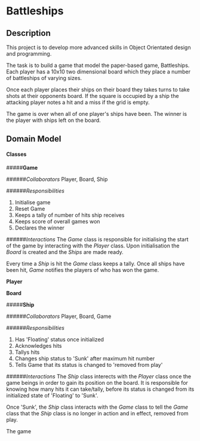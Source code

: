 # Battleships

## Description

This project is to develop more advanced skills in Object Orientated
design and programming.

The task is to build a game that model the paper-based game,
Battleships. Each player has a 10x10 two dimensional board which they place a number of
battleships of varying sizes.

Once each player places their ships on their board they takes turns to
take shots at their opponents board. If the square is occupied by
a ship the attacking player notes a hit and a miss if the grid is empty.

The game is over when all of one player's ships have been. The winner is
the player with ships left on the board.

## Domain Model

#### Classes

#####**Game**

######*Collaborators*
Player, Board, Ship

######*Responsibilities*
1. Initialise game
2. Reset Game
3. Keeps a tally of number of hits ship receives
4. Keeps score of overall games won
5. Declares the winner

######*Interactions*
The *Game* class is responsible for initialising the start of the game
by interacting with the *Player* class. Upon initialisation the *Board*
is created and the *Ships* are made ready.

Every time a *Ship* is hit the *Game* class keeps a tally. Once all ships have been hit, *Game* notifies the players of who has won the game.

**Player**

**Board**

#####**Ship**

######*Collaborators*
Player, Board, Game

######*Responsibilities*
1. Has 'Floating' status once initialized
2. Acknowledges hits
3. Tallys hits
4. Changes ship status to 'Sunk' after maximum hit number
5. Tells Game that its status is changed to 'removed from play'

######*Interactions*
The *Ship* class interects with the *Player* class once the game beings in order to gain its position on the board. It is responsible for knowing how many hits it can take/tally, before its status is changed from its initialized state of 'Floating' to 'Sunk'.

 Once 'Sunk', the *Ship* class interacts with the *Game* class to tell the *Game* class that the *Ship* class is no longer in action and in effect, removed from play.

The game
